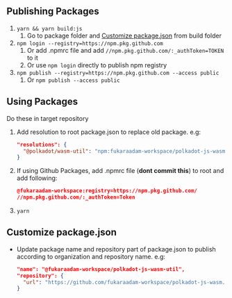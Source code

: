 ## Publishing Packages

1. `yarn && yarn build:js`
    1. Go to package folder and [Customize package.json](#customize-packagejson) from build folder
2. `npm login --registry=https://npm.pkg.github.com`
    1. Or add .npmrc file and add `//npm.pkg.github.com/:_authToken=TOKEN` to it
    2. Or use `npm login` directly to publish npm registry
3. `npm publish --registry=https://npm.pkg.github.com --access public`
    1. Or `npm publish --access public`

## Using Packages

Do these in target repository

1. Add resolution to root package.json to replace old package. e.g:

    ```json
    "resolutions": {
      "@polkadot/wasm-util": "npm:fukaraadam-workspace/polkadot-js-wasm-util"
    }
    ```

2. If using Github Packages, add .npmrc file (**dont commit this**) to root and add following:

    ```json
    @fukaraadam-workspace:registry=https://npm.pkg.github.com/
    //npm.pkg.github.com/:_authToken=Token
    ```

3. `yarn`

## Customize package.json

- Update package name and repository part of package.json to publish according to organization and repository name. e.g:

  ```json
  "name": "@fukaraadam-workspace/polkadot-js-wasm-util",
  "repository": {
    "url": "https://github.com/fukaraadam-workspace/polkadot-js-wasm.git"
  }
  ```

<!-- 
- Add resolution to root package.json for internal usage. e.g:

  ```json
  "resolutions": {
    "@polkadot/wasm-util": "file:./packages/wasm-util",
  }
  ```
 -->